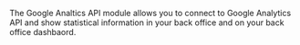 The Google Analtics API module allows you to connect to Google Analytics API and show statistical information in your back office and on your back office dashbaord.